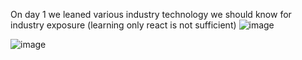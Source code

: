 On day 1 we leaned various industry technology we should know for industry exposure (learning only react is not sufficient)
![image](https://github.com/PriyanshGarg15/React_2.0/assets/116974262/738ca777-0e6e-404c-ae10-1349631a379a)

![image](https://github.com/PriyanshGarg15/React_2.0/assets/116974262/2c03aa1c-5c89-40c4-970b-f7f52323f5e1)
